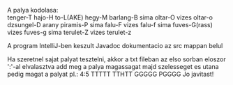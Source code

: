 A palya kodolasa:	
tenger-T
hajo-H
to-L(AKE)
hegy-M
barlang-B
sima oltar-O
vizes oltar-o
dzsungel-D
arany piramis-P
sima falu-F
vizes falu-f
sima fuves-G(rass)
vizes fuves-g
sima terulet-Z
vizes terulet-z

A program IntelliJ-ben keszult
Javadoc dokumentacio az src mappan belul

Ha szeretnel sajat palyat tesztelni, akkor a txt fileban az elso sorban
eloszor ':'-al elvalasztva add meg a palya magassagat majd szelesseget es utana
pedig magat a palyat pl.:
4:5
TTTTT
TTHTT
GGGGG
PGGGG
Jo javitast!


